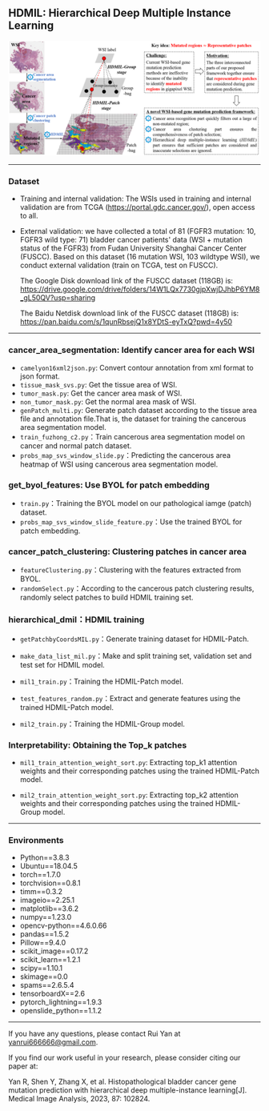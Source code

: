 ## HDMIL: Hierarchical Deep Multiple Instance Learning

![Graphical abstract](graphical-abstract.png) 

- - -
### Dataset
* Training and internal validation: The WSIs used in training and internal validation are from TCGA (https://portal.gdc.cancer.gov/), open access to all. 
* External validation: we have collected a total of 81 (FGFR3 mutation: 10, FGFR3 wild type: 71) bladder cancer patients' data (WSI + mutation status of the FGFR3) from Fudan University Shanghai Cancer Center (FUSCC). Based on this dataset (16 mutation WSI, 103 wildtype WSI), we conduct external validation (train on TCGA, test on FUSCC).

  The Google Disk download link of the FUSCC dataset (118GB) is: https://drive.google.com/drive/folders/14W1LQx7730gjpXwjDJhbP6YM8_gL50QV?usp=sharing

  The Baidu Netdisk download link of the FUSCC dataset (118GB) is: https://pan.baidu.com/s/1qunRbsejQ1x8YDtS-eyTxQ?pwd=4y50
- - -
### cancer_area_segmentation: Identify cancer area for each WSI

* `camelyon16xml2json.py`: Convert contour annotation from xml format to json format.
* `tissue_mask_svs.py`: Get the tissue area of WSI.
* `tumor_mask.py`: Get the cancer area mask of WSI.
* `non_tumor_mask.py`: Get the normal area mask of WSI.
* `genPatch_multi.py`: Generate patch dataset according to the tissue area file and annotation file.That is, the dataset for training the cancerous area segmentation model.
* `train_fuzhong_c2.py`：Train cancerous area segmentation model on cancer and normal patch dataset.
* `probs_map_svs_window_slide.py`：Predicting the cancerous area heatmap of WSI using cancerous area segmentation model.

### get_byol_features: Use BYOL for patch embedding

* `train.py`：Training the BYOL model on our pathological iamge (patch) dataset.
* `probs_map_svs_window_slide_feature.py`：Use the trained BYOL for patch embedding.

### cancer_patch_clustering: Clustering patches in cancer area

* `featureClustering.py`：Clustering with the features extracted from BYOL.
* `randomSelect.py`：According to the cancerous patch clustering results, randomly select patches to build HDMIL training set.

### hierarchical_dmil：HDMIL training

* `getPatchbyCoordsMIL.py`：Generate training dataset for HDMIL-Patch.

* `make_data_list_mil.py`：Make and split training set, validation set and test set for HDMIL model.

* `mil1_train.py`：Training the HDMIL-Patch model.

* `test_features_random.py`：Extract and generate features using the trained HDMIL-Patch model.

* `mil2_train.py`：Training the HDMIL-Group model.

### Interpretability: Obtaining the Top_k patches

* `mil1_train_attention_weight_sort.py`: Extracting top_k1 attention weights and their corresponding patches using the trained HDMIL-Patch model.

* `mil2_train_attention_weight_sort.py`: Extracting top_k2 attention weights and their corresponding patches using the trained HDMIL-Group model.

- - - 
### Environments
* Python==3.8.3
* Ubuntu==18.04.5
* torch==1.7.0
* torchvision==0.8.1
* timm==0.3.2
* imageio==2.25.1
* matplotlib==3.6.2
* numpy==1.23.0
* opencv-python==4.6.0.66
* pandas==1.5.2
* Pillow==9.4.0
* scikit_image==0.17.2
* scikit_learn==1.2.1
* scipy==1.10.1
* skimage==0.0
* spams==2.6.5.4
* tensorboardX==2.6
* pytorch_lightning==1.9.3
* openslide_python==1.1.2
- - -
If you have any questions, please contact Rui Yan at yanrui666666@gmail.com.

If you find our work useful in your research, please consider citing our paper at:

Yan R, Shen Y, Zhang X, et al. Histopathological bladder cancer gene mutation prediction with hierarchical deep multiple-instance learning[J]. Medical Image Analysis, 2023, 87: 102824.

